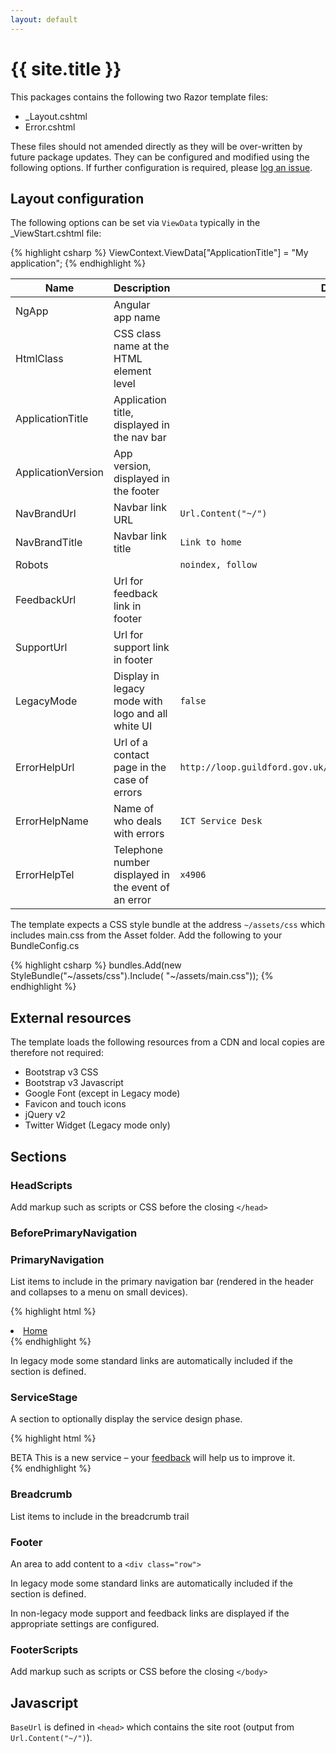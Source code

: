 ```yaml
---
layout: default
---
```


<div class="page-header">
    <h1>{{ site.title }}</h1>
</div>

This packages contains the following two Razor template files:

 - _Layout.cshtml
 - Error.cshtml
 
These files should not amended directly as they will be over-written by future package updates. They can be configured and modified using the following options. If further configuration is required, please [log an issue](https://github.com/GuildfordBC/front-template/issues/new).

## Layout configuration

The following options can be set via `ViewData` typically in the _ViewStart.cshtml file:

{% highlight csharp %}
ViewContext.ViewData["ApplicationTitle"] = "My application";
{% endhighlight %}

<div class="table-responsive">
    <table class="table">
        <thead>
            <tr>
                <th>Name</th>
                <th>Description</th>
                <th>Default</th>
            </tr>
        </thead>
        <tbody>
            <tr>
                <td>NgApp</td>
                <td>Angular app name</td>
                <td></td>
            </tr>
            <tr>
                <td>HtmlClass</td>
                <td>CSS class name at the HTML element level</td>
                <td></td>
            </tr>
            <tr>
                <td>ApplicationTitle</td>
                <td>Application title, displayed in the nav bar</td>
                <td></td>
            </tr>
            <tr>
                <td>ApplicationVersion</td>
                <td>App version, displayed in the footer</td>
                <td></td>
            </tr>
            <tr>
                <td>NavBrandUrl</td>
                <td>Navbar link URL</td>
                <td><code>Url.Content("~/")</code></td>
            </tr>
            <tr>
                <td>NavBrandTitle</td>
                <td>Navbar link title</td>
                <td><code>Link to home</code></td>
            </tr>
            <tr>
                <td>Robots</td>
                <td></td>
                <td><code>noindex, follow</code></td>
            </tr>
            <tr>
                <td>FeedbackUrl</td>
                <td>Url for feedback link in footer</td>
                <td></td>
            </tr>
            <tr>
                <td>SupportUrl</td>
                <td>Url for support link in footer</td>
                <td></td>
            </tr>
            <tr>
                <td>LegacyMode</td>
                <td>Display in legacy mode with logo and all white UI</td>
                <td><code>false</code></td>
            </tr>
            <tr>
                <td>ErrorHelpUrl</td>
                <td>Url of a contact page in the case of errors</td>
                <td><code>http://loop.guildford.gov.uk/BS/Pages/LogaServiceDeskCall.aspx</code></td>
            </tr>
            <tr>
                <td>ErrorHelpName</td>
                <td>Name of who deals with errors</td>
                <td><code>ICT Service Desk</code></td>
            </tr>
            <tr>
                <td>ErrorHelpTel</td>
                <td>Telephone number displayed in the event of an error</td>
                <td><code>x4906</code></td>
            </tr>
        </tbody>
    </table>
</div>

The template expects a CSS style bundle at the address `~/assets/css` which includes main.css from the Asset folder. Add the following to your BundleConfig.cs

{% highlight csharp %}
            bundles.Add(new StyleBundle("~/assets/css").Include(
                      "~/assets/main.css"));
{% endhighlight %}

## External resources

The template loads the following resources from a CDN and local copies are therefore not required:

 - Bootstrap v3 CSS
 - Bootstrap v3 Javascript
 - Google Font (except in Legacy mode)
 - Favicon and touch icons
 - jQuery v2
 - Twitter Widget (Legacy mode only)
 
## Sections

### HeadScripts
Add markup such as scripts or CSS before the closing `</head>`

### BeforePrimaryNavigation

### PrimaryNavigation
List items to include in the primary navigation bar (rendered in the header and collapses to a menu on small devices).

{% highlight html %}
   <li><a href="http://www.guildford.gov.uk">Home</a></li>
{% endhighlight %}

In legacy mode some standard links are automatically included if the section is defined.

### ServiceStage
A section to optionally display the service design phase.

{% highlight html %}
<div class="service-stage">
    <div class="container">
        <div class="row">
            <div class="col-xs-12">
                <span class="label label-stage label-beta">BETA</span> This is a new service – your <a href="#" title="Send feedback about CustomerPoint">feedback</a> will help us to improve it.
            </div>
        </div>
    </div>
</div>
{% endhighlight %}

### Breadcrumb
List items to include in the breadcrumb trail

### Footer
An area to add content to a `<div class="row">`

In legacy mode some standard links are automatically included if the section is defined.

In non-legacy mode support and feedback links are displayed if the appropriate settings are configured.

### FooterScripts
Add markup such as scripts or CSS before the closing `</body>`

## Javascript

`BaseUrl` is defined in `<head>` which contains the site root (output from `Url.Content("~/")`).
